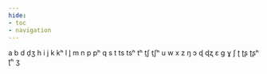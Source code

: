 ```yaml
---
hide:
- toc
- navigation
---
```

a
b
d
d̠ʒ
h
i
j
k
kʰ
l
l̥
m
n
p
pʰ
q
s
t
ts
tsʰ
tʰ
t̠ʃ
t̠ʃʰ
u
w
x
z
ŋ
ɔ
ɖ
ɖʐ
ɛ
ɡ
ɣ
ʃ
ʈ
ʈʂ
ʈʂʰ
ʈʰ
ʒ
